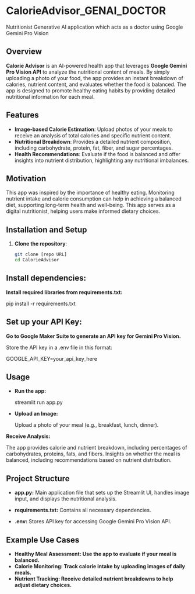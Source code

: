 # CalorieAdvisor_GENAI_DOCTOR
Nutritionist Generative AI application which acts as a doctor using Google Gemini Pro Vision

## Overview
**Calorie Advisor** is an AI-powered health app that leverages **Google Gemini Pro Vision API** to analyze the nutritional content of meals. By simply uploading a photo of your food, the app provides an instant breakdown of calories, nutrient content, and evaluates whether the food is balanced. The app is designed to promote healthy eating habits by providing detailed nutritional information for each meal.

## Features
- **Image-based Calorie Estimation**: Upload photos of your meals to receive an analysis of total calories and specific nutrient content.
- **Nutritional Breakdown**: Provides a detailed nutrient composition, including carbohydrate, protein, fat, fiber, and sugar percentages.
- **Health Recommendations**: Evaluate if the food is balanced and offer insights into nutrient distribution, highlighting any nutritional imbalances.

## Motivation
This app was inspired by the importance of healthy eating. Monitoring nutrient intake and calorie consumption can help in achieving a balanced diet, supporting long-term health and well-being. This app serves as a digital nutritionist, helping users make informed dietary choices.

## Installation and Setup
1. **Clone the repository**:
   ```bash
   git clone [repo URL]
   cd CalorieAdvisor

## Install dependencies:
**Install required libraries from requirements.txt:**

pip install -r requirements.txt

## Set up your API Key:
**Go to Google Maker Suite to generate an API key for Gemini Pro Vision.**

Store the API key in a .env file in this format:

GOOGLE_API_KEY=your_api_key_here

## Usage
- **Run the app:**

   streamlit run app.py

- **Upload an Image:**

   Upload a photo of your meal (e.g., breakfast, lunch, dinner).

**Receive Analysis:**

The app provides calorie and nutrient breakdown, including percentages of carbohydrates, proteins, fats, and fibers.
Insights on whether the meal is balanced, including recommendations based on nutrient distribution.
## Project Structure
- **app.py:** Main application file that sets up the Streamlit UI, handles image input, and displays the nutritional analysis.

- **requirements.txt:** Contains all necessary dependencies.

- **.env:** Stores API key for accessing Google Gemini Pro Vision API.

## Example Use Cases
- **Healthy Meal Assessment: Use the app to evaluate if your meal is balanced.**
- **Calorie Monitoring: Track calorie intake by uploading images of daily meals.**
- **Nutrient Tracking: Receive detailed nutrient breakdowns to help adjust dietary choices.**


